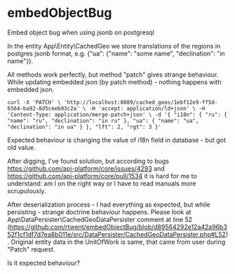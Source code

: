 # embedObjectBug
Embed object bug when using jsonb on postgresql

In the entity App\Entity\CachedGeo we store translations of the regions in postgres jsonb format, 
e.g. {"ua": {"name": "some name", "declination": "in name"}}.

All methods work perfectly, but method "patch" gives strange behaviour.
While updating embedded json (by patch method) - nothing happens with embedded json.

`
curl -X 'PATCH' \
  'http://localhost:8089/cached_geos/1ebf12e9-ff5d-6564-ba92-8d5ceeb93c2a' \
  -H 'accept: application/ld+json' \
  -H 'Content-Type: application/merge-patch+json' \
  -d '{
  "i18n": {
    "ru": {
      "name": "ru",
      "declination": "in ru"
    },
    "ua": {
      "name": "ua",
      "declination": "in ua"
    }
  },
  "lft": 2,
  "rgt": 3
}'
` 

Expected behaviour is changing the value of i18n field in database - but got old value.

After digging, I've found solution, but according to bugs https://github.com/api-platform/core/issues/4293 and https://github.com/api-platform/core/pull/1534 
it is hard for me to understand: am I on the right way or I have to read manuals more scrupulously.

After deserialization process - I had everything as expected, but while persisting - strange doctrine behaviour happens. 
Please look at App\DataPersister\CachedGeoDataPersister comment at line 52 (https://github.com/rtwent/embedObjectBug/blob/d89564292e12a42a96b352f1cf1df7d7ea8b011e/src/DataPersister/CachedGeoDataPersister.php#L52). Original entity data in the UnitOfWork is same, that came from user during "Patch" request.

Is it expected behaviour? 
